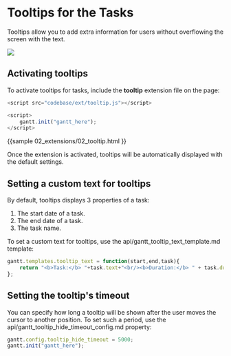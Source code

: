 Tooltips for the Tasks
===========================
Tooltips allow you to add extra information for users without  overflowing the screen with the text.

<img src="desktop/task_tooltip.png"/>


Activating tooltips
----------------------------
To activate tooltips for tasks, include the **tooltip** extension file on the page:
~~~js
<script src="codebase/ext/tooltip.js"></script>

<script>
	gantt.init("gantt_here");
</script>
~~~
{{sample
	02_extensions/02_tooltip.html
}}

Once the extension is activated, tooltips will be automatically displayed with the default settings.



Setting  a custom text for tooltips
----------------------------
By default, tooltips displays 3 properties of a task:

1. The start date of a task.
2. The end date of a task.
3. The task name.

To set a custom text for tooltips, use the api/gantt_tooltip_text_template.md template:

~~~js
gantt.templates.tooltip_text = function(start,end,task){
    return "<b>Task:</b> "+task.text+"<br/><b>Duration:</b> " + task.duration;
};
~~~

Setting the tooltip's timeout
-----------------------------------
You can specify how long a tooltip will be shown after the user moves the cursor to another position. To set such a period, use the api/gantt_tooltip_hide_timeout_config.md property:

~~~js
gantt.config.tooltip_hide_timeout = 5000;
gantt.init("gantt_here");
~~~

